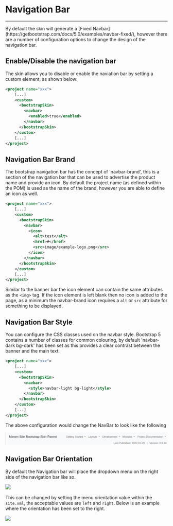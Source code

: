 # Navigation Bar
<hr/>
By default the skin will generate a [Fixed Navbar](https://getbootstrap.com/docs/5.0/examples/navbar-fixed/), however there are a number of configuration options to change the design of the navigation bar.

## Enable/Disable the navigation bar
The skin allows you to disable or enable the naviation bar by setting a custom element, as shown below:
```xml
<project name="xxx">
    [...]
    <custom>
      <bootstrapSkin>
        <navbar>
          <enabled>true</enabled>
        </navbar>
      </bootstrapSkin>
    </custom>
    [...]
</project>
```

## Navigation Bar Brand
The bootstrap navigation bar has the concept of 'navbar-brand', this is a section of the navigation bar that can be used to advertise the product name and provide an icon. By default the project name (as defined within the POM) is used as the name of the brand, however you are able to define an icon as well. 
```xml
<project name="xxx">
    [...]
    <custom>
      <bootstrapSkin>
        <navbar>
          <icon>
            <alt>test</alt>
            <href>#</href>
            <src>image/example-logo.png</src>
          </icon>
        </navbar>
      </bootstrapSkin>
    </custom>
    [...]
</project>
```
Similar to the banner bar the icon element can contain the same attributes as the `<img>` tag. If the icon element is left blank then no icon is added to the page, as a minimum the navbar-brand icon requires a `alt` or `src` attribute for something to be displayed. 

## Navigation Bar Style
You can configure the CSS classes used on the navbar style. Bootstrap 5 contains a number of classes for common colouring, by default 'navbar-dark bg-dark' has been set as this provides a clear contrast between the banner and the main text.
```xml
<project name="xxx">
    [...]
    <custom>
      <bootstrapSkin>
        <navbar>
          <style>navbar-light bg-light</style>
        </navbar>
      </bootstrapSkin>
    </custom>
    [...]
</project>
```
The above configuration would change the NavBar to look like the following

![](navbarlight.png)

## Navigation Bar Orientation
By default the Navigation bar will place the dropdown menu on the right side of the navigation bar like so.

![](navbarorientationright.png)

This can be changed by setting the menu orientation value within the `site.xml`, the acceptable values are `left` and `right`. Below is an example where the orientation has been set to the right.

![](navbarorientationleft.png)
